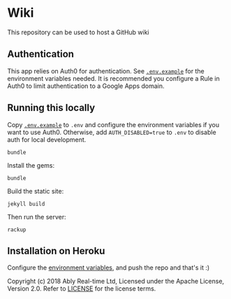 Wiki
====

This repository can be used to host a GitHub wiki

## Authentication

This app relies on Auth0 for authentication. See [`.env.example`](.env.example) for the environment variables needed. It is recommended you configure a Rule in Auth0 to limit authentication to a Google Apps domain.

## Running this locally

Copy [`.env.example`](.env.example) to `.env` and configure the environment variables if you want to use Auth0. Otherwise, add `AUTH_DISABLED=true` to `.env` to disable auth for local development.

`bundle`

Install the gems:

`bundle`

Build the static site:

`jekyll build`

Then run the server:

`rackup`

## Installation on Heroku

Configure the [environment variables](.env.example), and push the repo and that's it :)


Copyright (c) 2018 Ably Real-time Ltd, Licensed under the Apache License, Version 2.0. Refer to [LICENSE](LICENSE) for the license terms.
